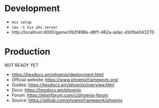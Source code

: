 # Development

  * `mix setup`
  * `iex -S mix phx.server`
  * http://localhost:4000/game/092f498e-d8f1-462a-adac-d1d1be043270

# Production

NOT READY YET

  * https://hexdocs.pm/phoenix/deployment.html
  * Official website: https://www.phoenixframework.org/
  * Guides: https://hexdocs.pm/phoenix/overview.html
  * Docs: https://hexdocs.pm/phoenix
  * Forum: https://elixirforum.com/c/phoenix-forum
  * Source: https://github.com/phoenixframework/phoenix
